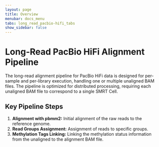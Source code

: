 ```yaml
---
layout: page
title: Overview
menubar: docs_menu
tabs: long_read_pacbio-hifi_tabs
show_sidebar: false
---
```


# Long-Read PacBio HiFi Alignment Pipeline

The long-read alignment pipeline for PacBio HiFi data is designed for per-sample and per-library execution, handling one or multiple unaligned BAM files. The pipeline is optimized for distributed processing, requiring each unaligned BAM file to correspond to a single SMRT Cell.

## Key Pipeline Steps

1. **Alignment with pbmm2:** Initial alignment of the raw reads to the reference genome.
2. **Read Groups Assignment:** Assignment of reads to specific groups.
3. **Methylation Tags Linking:** Linking the methylation status information from the unaligned to the alignment BAM file.

